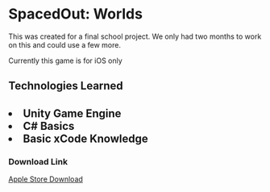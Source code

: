 <h1>SpacedOut: Worlds</h1>
<p>This was created for a final school project. We only had two months to work on this and could use a few more.</p>
<p>Currently this game is for iOS only</p>
<h2>Technologies Learned<h2>
<li>Unity Game Engine</li>
<li>C# Basics</li>
<li>Basic xCode Knowledge</li>
<h3>Download Link</h3>
<a href = https://apps.apple.com/iq/app/spaced-out-worlds/id1618551994>Apple Store Download</a>
